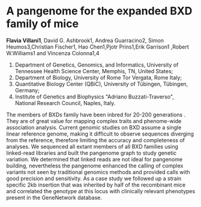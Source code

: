 # A pangenome for the expanded BXD family of mice 

**Flavia Villani1**, David G. Ashbrook1, Andrea Guarracino2, Simon Heumos3,Christian Fischer1, Hao Chen1,Pjotr Prins1,Erik Garrison1 ,Robert W.Williams1 and Vincenza Colonna1,4

1. Department of Genetics, Genomics, and Informatics, University of Tennessee Health Science Center, Memphis, TN, United States; 
2. Department of Biology, University of Rome Tor Vergata, Rome Italy; 
3. Quantitative Biology Center (QBiC), University of Tübingen, Tübingen, Germany; 
4. Institute of Genetics and Biophysics "Adriano Buzzati-Traverso", National Research Council, Naples, Italy.

The members of BXDs family have been inbred for 20-200 generations . They are of great value for mapping complex traits and phenome-wide association analysis. Current genomic studies on BXD assume a single linear reference genome, making it difficult to observe sequences diverging from the reference, therefore limiting the accuracy and completeness of analyses. We sequenced all extant members of all BXD families using linked-read libraries and built the pangenome graph to study genetic variation. We determined that linked reads are not ideal for pangenome building, nevertheless the pangenome enhanced the calling of complex variants not seen by traditional genomics methods and provided calls with good precision and sensitivity. As a case study we followed up a strain specific 2kb insertion that was inherited by half of the recombinant mice and correlated the genotype at this locus with clinically relevant phenotypes present in the GeneNetwork database. 
